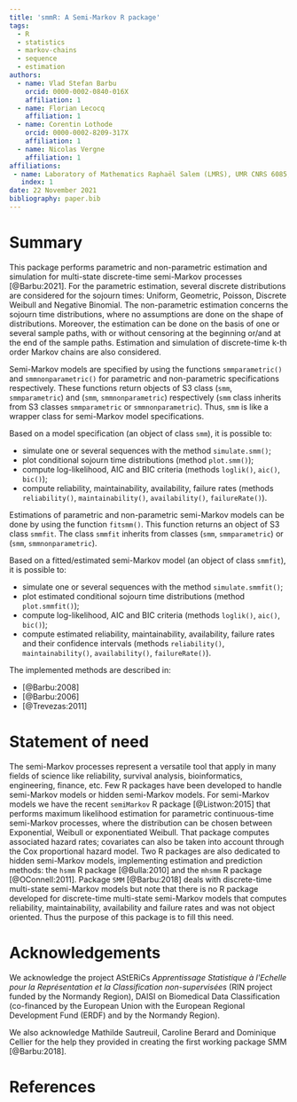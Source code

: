 ```yaml
---
title: 'smmR: A Semi-Markov R package'
tags:
  - R
  - statistics
  - markov-chains
  - sequence
  - estimation
authors:
  - name: Vlad Stefan Barbu
    orcid: 0000-0002-0840-016X
    affiliation: 1
  - name: Florian Lecocq
    affiliation: 1
  - name: Corentin Lothode
    orcid: 0000-0002-8209-317X
    affiliation: 1
  - name: Nicolas Vergne
    affiliation: 1
affiliations:
 - name: Laboratory of Mathematics Raphaël Salem (LMRS), UMR CNRS 6085, University of Rouen Normandy, France
   index: 1
date: 22 November 2021
bibliography: paper.bib
---
```


# Summary

This package performs parametric and non-parametric estimation and simulation for multi-state discrete-time semi-Markov processes [@Barbu:2021]. For the parametric estimation, several discrete distributions are considered for the sojourn times: Uniform, Geometric, Poisson, Discrete Weibull and Negative Binomial. The non-parametric estimation concerns the sojourn time distributions, where no assumptions are done on the shape of distributions. Moreover, the estimation can be done on the basis of one or several sample paths, with or without censoring at the beginning or/and at the end of the sample paths. Estimation and simulation of discrete-time k-th order Markov chains are also considered.

Semi-Markov models are specified by using the functions `smmparametric()` and `smmnonparametric()` for parametric and non-parametric specifications respectively. These functions return objects of S3 class (`smm`, `smmparametric`) and (`smm`, `smmnonparametric`) respectively (`smm` class inherits from S3 classes `smmparametric` or `smmnonparametric`). Thus, `smm` is like a wrapper class for semi-Markov model specifications.

Based on a model specification (an object of class `smm`), it is possible to:

* simulate one or several sequences with the method `simulate.smm()`;
* plot conditional sojourn time distributions (method `plot.smm()`);
* compute log-likelihood, AIC and BIC criteria (methods `loglik()`, `aic()`, `bic()`);
* compute reliability, maintainability, availability, failure rates (methods `reliability()`, `maintainability()`, `availability()`, `failureRate()`).

Estimations of parametric and non-parametric semi-Markov models can be done by using the function `fitsmm()`. This function returns an object of S3 class `smmfit`. The class `smmfit` inherits from classes (`smm`, `smmparametric`) or (`smm`, `smmnonparametric`).

Based on a fitted/estimated semi-Markov model (an object of class `smmfit`), it is possible to:

* simulate one or several sequences with the method `simulate.smmfit()`;
* plot estimated conditional sojourn time distributions (method `plot.smmfit()`);
* compute log-likelihood, AIC and BIC criteria (methods `loglik()`, `aic()`, `bic()`);
* compute estimated reliability, maintainability, availability, failure rates and their confidence intervals (methods `reliability()`, `maintainability()`, `availability()`, `failureRate()`).

The implemented methods are described in:

* [@Barbu:2008]
* [@Barbu:2006]
* [@Trevezas:2011]

# Statement of need

The semi-Markov processes represent a versatile tool that apply in many fields of science like reliability, survival analysis, bioinformatics, engineering, finance, etc. Few R packages have been developed to handle semi-Markov models or hidden semi-Markov models. For semi-Markov models we have the recent `semiMarkov` R package [@Listwon:2015] that performs maximum likelihood estimation for parametric continuous-time semi-Markov processes, where the distribution can be chosen between Exponential, Weibull or exponentiated Weibull. That package computes associated hazard rates; covariates can also be taken into account through the Cox proportional hazard model. Two R packages are also dedicated to hidden semi-Markov models, implementing estimation and prediction methods: the `hsmm` R package [@Bulla:2010] and the `mhsmm` R package [@OConnell:2011]. Package `SMM` [@Barbu:2018] deals with discrete-time multi-state semi-Markov models but note that there is no R package developed for discrete-time multi-state semi-Markov models that computes reliability, maintainability, availability and failure rates and was not object oriented. Thus the purpose of this package is to fill this need.

# Acknowledgements

We acknowledge the project AStERiCs _Apprentissage Statistique à l'Echelle pour la Représentation et la Classification non-supervisées_ (RIN project funded by the Normandy Region), DAISI on Biomedical Data Classification (co-financed by the European Union with the European Regional Development Fund (ERDF) and by the Normandy Region).

We also acknowledge Mathilde Sautreuil, Caroline Berard and Dominique Cellier for the help they provided in creating the first working package SMM [@Barbu:2018].

# References
